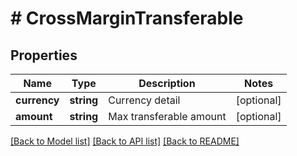 # # CrossMarginTransferable

## Properties

Name | Type | Description | Notes
------------ | ------------- | ------------- | -------------
**currency** | **string** | Currency detail | [optional] 
**amount** | **string** | Max transferable amount | [optional] 

[[Back to Model list]](../../README.md#documentation-for-models) [[Back to API list]](../../README.md#documentation-for-api-endpoints) [[Back to README]](../../README.md)
